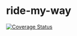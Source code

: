 # ride-my-way

[![Coverage Status](https://coveralls.io/repos/github/elikeyz/ride-my-way/badge.svg?branch=api-endpoints)](https://coveralls.io/github/elikeyz/ride-my-way?branch=api-endpoints)